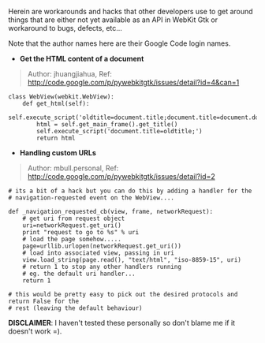 Herein are workarounds and hacks that other developers use to get around things that are either not yet available as an API in WebKit Gtk or workaround to bugs, defects, etc...

Note that the author names here are their Google Code login names.


  * **Get the HTML content of a document**
> Author: jhuangjiahua, Ref: http://code.google.com/p/pywebkitgtk/issues/detail?id=4&can=1

```
class WebView(webkit.WebView):
    def get_html(self):
        self.execute_script('oldtitle=document.title;document.title=document.documentElement.innerHTML;')
        html = self.get_main_frame().get_title()
        self.execute_script('document.title=oldtitle;')
        return html
```


  * **Handling custom URLs**
> Author: mbull.personal, Ref: http://code.google.com/p/pywebkitgtk/issues/detail?id=2

```
# its a bit of a hack but you can do this by adding a handler for the
# navigation-requested event on the WebView....

def _navigation_requested_cb(view, frame, networkRequest):
    # get uri from request object
    uri=networkRequest.get_uri()
    print "request to go to %s" % uri
    # load the page somehow.....
    page=urllib.urlopen(networkRequest.get_uri())
    # load into associated view, passing in uri
    view.load_string(page.read(), "text/html", "iso-8859-15", uri)
    # return 1 to stop any other handlers running
    # eg. the default uri handler...
    return 1

# this would be pretty easy to pick out the desired protocols and return False for the
# rest (leaving the default behaviour)
```


**DISCLAIMER**: I haven't tested these personally so don't blame me if it doesn't work =).
